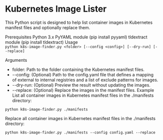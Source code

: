 # Kubernetes Image Lister
This Python script is designed to help list container images in Kubernetes manifest files and optionally replace them.

Prerequisites
Python 3.x
PyYAML module (pip install pyyaml)
tldextract module (pip install tldextract)
Usage  
`python k8s-image-finder.py <folder> [--config <config>] [--dry-run] [--replace]`

Arguments
- folder: Path to the folder containing the Kubernetes manifest files.
- --config: (Optional) Path to the config.yaml file that defines a mapping of external to internal registries and a list of exclude patterns for images.
- --dry-run: (Optional) Preview the result without updating the images.
- --replace: (Optional) Replace the images in the manifest files.
Example
List all container images in Kubernetes manifest files in the ./manifests directory:

```python k8s-image-finder.py ./manifests```

Replace all container images in Kubernetes manifest files in the ./manifests directory:

```python k8s-image-finder.py ./manifests --config config.yaml --replace```